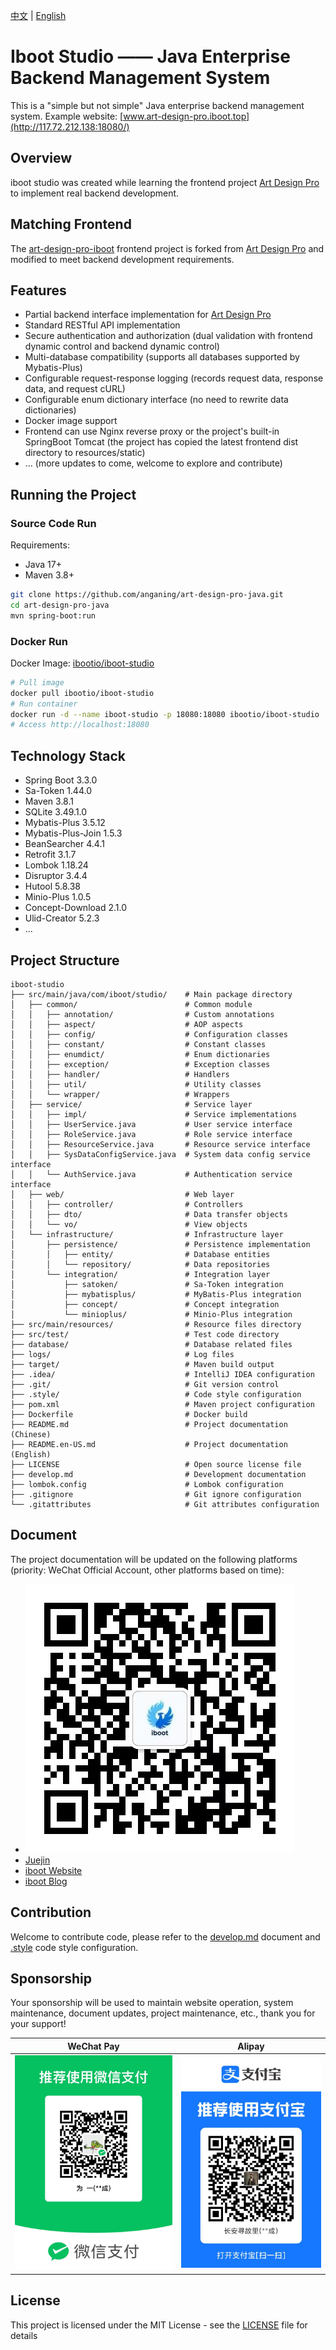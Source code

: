 [中文](README.md) | [English](README.en.md)
# Iboot Studio —— Java Enterprise Backend Management System

This is a "simple but not simple" Java enterprise backend management system. Example website: [www.art-design-pro.iboot.top](http://117.72.212.138:18080/)

## Overview

iboot studio was created while learning the frontend project [Art Design Pro](https://github.com/Daymychen/art-design-pro) to implement real backend development.

## Matching Frontend

The [art-design-pro-iboot](https://github.com/anganing/art-design-pro-iboot) frontend project is forked from [Art Design Pro](https://github.com/Daymychen/art-design-pro) and modified to meet backend development requirements.

## Features
- Partial backend interface implementation for [Art Design Pro](https://github.com/Daymychen/art-design-pro)
- Standard RESTful API implementation
- Secure authentication and authorization (dual validation with frontend dynamic control and backend dynamic control)
- Multi-database compatibility (supports all databases supported by Mybatis-Plus)
- Configurable request-response logging (records request data, response data, and request cURL)
- Configurable enum dictionary interface (no need to rewrite data dictionaries)
- Docker image support
- Frontend can use Nginx reverse proxy or the project's built-in SpringBoot Tomcat (the project has copied the latest frontend dist directory to resources/static)
- ... (more updates to come, welcome to explore and contribute)

## Running the Project

### Source Code Run

Requirements:

- Java 17+
- Maven 3.8+

```bash
git clone https://github.com/anganing/art-design-pro-java.git
cd art-design-pro-java
mvn spring-boot:run
```

### Docker Run
Docker Image: [ibootio/iboot-studio](https://hub.docker.com/r/ibootio/iboot-studio)

```bash
# Pull image
docker pull ibootio/iboot-studio
# Run container
docker run -d --name iboot-studio -p 18080:18080 ibootio/iboot-studio
# Access http://localhost:18080
```

## Technology Stack
- Spring Boot 3.3.0
- Sa-Token 1.44.0
- Maven 3.8.1
- SQLite 3.49.1.0
- Mybatis-Plus 3.5.12
- Mybatis-Plus-Join 1.5.3
- BeanSearcher 4.4.1
- Retrofit 3.1.7
- Lombok 1.18.24
- Disruptor 3.4.4
- Hutool 5.8.38
- Minio-Plus 1.0.5
- Concept-Download 2.1.0
- Ulid-Creator 5.2.3
- ...

## Project Structure

```plaintext
iboot-studio
├── src/main/java/com/iboot/studio/    # Main package directory
│   ├── common/                        # Common module
│   │   ├── annotation/                # Custom annotations
│   │   ├── aspect/                    # AOP aspects
│   │   ├── config/                    # Configuration classes
│   │   ├── constant/                  # Constant classes
│   │   ├── enumdict/                  # Enum dictionaries
│   │   ├── exception/                 # Exception classes
│   │   ├── handler/                   # Handlers
│   │   ├── util/                      # Utility classes
│   │   └── wrapper/                   # Wrappers
│   ├── service/                       # Service layer
│   │   ├── impl/                      # Service implementations
│   │   ├── UserService.java           # User service interface
│   │   ├── RoleService.java           # Role service interface
│   │   ├── ResourceService.java       # Resource service interface
│   │   ├── SysDataConfigService.java  # System data config service interface
│   │   └── AuthService.java           # Authentication service interface
│   ├── web/                           # Web layer
│   │   ├── controller/                # Controllers
│   │   ├── dto/                       # Data transfer objects
│   │   └── vo/                        # View objects
│   └── infrastructure/                # Infrastructure layer
│       ├── persistence/               # Persistence implementation
│       │   ├── entity/                # Database entities
│       │   └── repository/            # Data repositories
│       └── integration/               # Integration layer
│           ├── satoken/               # Sa-Token integration
│           ├── mybatisplus/           # MyBatis-Plus integration
│           ├── concept/               # Concept integration
│           └── minioplus/             # Minio-Plus integration
├── src/main/resources/                # Resource files directory
├── src/test/                          # Test code directory
├── database/                          # Database related files
├── logs/                              # Log files
├── target/                            # Maven build output
├── .idea/                             # IntelliJ IDEA configuration
├── .git/                              # Git version control
├── .style/                            # Code style configuration
├── pom.xml                            # Maven project configuration
├── Dockerfile                         # Docker build
├── README.md                          # Project documentation (Chinese)
├── README.en-US.md                    # Project documentation (English)
├── LICENSE                            # Open source license file
├── develop.md                         # Development documentation
├── lombok.config                      # Lombok configuration
├── .gitignore                         # Git ignore configuration
└── .gitattributes                     # Git attributes configuration
```

## Document
The project documentation will be updated on the following platforms (priority: WeChat Official Account, other platforms based on time):
- ![iboot WeChat Official Account](src/main/resources/static/iboot/iboot_wx_pub.jpg)
- [Juejin](https://juejin.cn/user/2928754709504893)
- [iboot Website](http://www.iboot.top)
- [iboot Blog](http://blog.iboot.top)

## Contribution
Welcome to contribute code, please refer to the [develop.md](develop.md) document and [.style](.style) code style configuration.

## Sponsorship
Your sponsorship will be used to maintain website operation, system maintenance, document updates, project maintenance, etc., thank you for your support!

|                 WeChat Pay                 |                  Alipay                  |
|:------------------------------------------:|:----------------------------------------:|
| <img src="/payment/微信支付.jpg" alt="微信支付" /> | <img src="/payment/支付宝.jpg" alt="支付宝" /> |

## License

This project is licensed under the MIT License - see the [LICENSE](LICENSE) file for details
